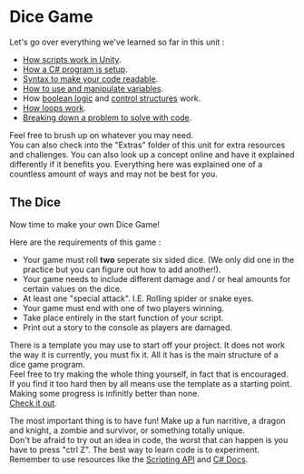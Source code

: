 # Dice Game

Let's go over everything we've learned so far in this unit :

* [How scripts work in Unity](./1%20UnityScripts.md).
* [How a C# program is setup](./2%20CodeStructure.md).
* [Syntax to make your code readable](./2%20CodeStructure.md/#syntax).
* [How to use and manipulate variables](./3%20Variables.md).
* How [boolean logic](./4%20Logic.md) and [control structures](./4%20Logic.md/#control-structures) work.
* [How loops work](./5%20Loops.md).
* [Breaking down a problem to solve with code](./6%20BasicGame.md).

Feel free to brush up on whatever you may need.\
You can also check into the "Extras" folder of this unit for extra resources and challenges. You can also look up a concept online and have it explained differently if it benefits you. Everything here was explained one of a countless amount of ways and may not be best for you.

## The Dice

Now time to make your own Dice Game!

Here are the requirements of this game : 

* Your game must roll **two** seperate six sided dice. (We only did one in the practice but you can figure out how to add another!).
* Your game needs to include different damage and / or heal amounts for certain values on the dice.
* At least one "special attack". I.E. Rolling spider or snake eyes.
* Your game must end with one of two players winning.
* Take place entirely in the start function of your script.
* Print out a story to the console as players are damaged.

There is a template you may use to start off your project. It does not work the way it is currently, you must fix it. All it has is the main structure of a dice game program.\
Feel free to try making the whole thing yourself, in fact that is encouraged. If you find it too hard then by all means use the template as a starting point. Making some progress is infinitly better than none.\
[Check it out](./Library/DiceGameTemplate.cs).

The most important thing is to have fun! Make up a fun narritive, a dragon and knight, a zombie and survivor, or something totally unique.\
Don't be afraid to try out an idea in code, the worst that can happen is you have to press "ctrl Z". The best way to learn code is to experiment.\
Remember to use resources like the [Scripting API](https://docs.unity3d.com/ScriptReference/index.html) and [C# Docs](https://docs.microsoft.com/en-us/dotnet/csharp/).